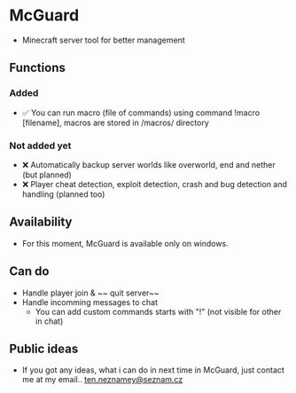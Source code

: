 # McGuard
- Minecraft server tool for better management

## Functions

### Added
- ✅ You can run macro (file of commands) using command !macro [filename], macros are stored in /macros/ directory

### Not added yet
- ❌ Automatically backup server worlds like overworld, end and nether (but planned)
- ❌ Player cheat detection, exploit detection, crash and bug detection and handling (planned too)


## Availability
- For this moment, McGuard is available only on windows.

## Can do
- Handle player join & ~~ quit server~~
- Handle incomming messages to chat
  - You can add custom commands starts with "!" (not visible for other in chat)


## Public ideas
- If you got any ideas, what i can do in next time in McGuard, just contact me at my email.. <u>ten.neznamey@seznam.cz</u>
